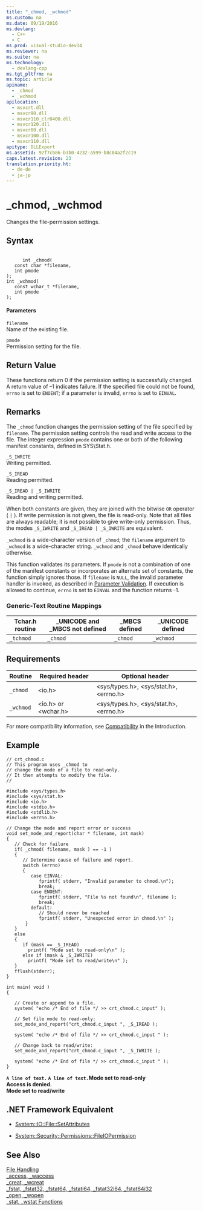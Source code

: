 ```yaml
---
title: "_chmod, _wchmod"
ms.custom: na
ms.date: 09/19/2016
ms.devlang: 
  - C++
  - C
ms.prod: visual-studio-dev14
ms.reviewer: na
ms.suite: na
ms.technology: 
  - devlang-cpp
ms.tgt_pltfrm: na
ms.topic: article
apiname: 
  - _chmod
  - _wchmod
apilocation: 
  - msvcrt.dll
  - msvcr90.dll
  - msvcr110_clr0400.dll
  - msvcr120.dll
  - msvcr80.dll
  - msvcr100.dll
  - msvcr110.dll
apitype: DLLExport
ms.assetid: 92f7cb86-b3b0-4232-a599-b8c04a2f2c19
caps.latest.revision: 23
translation.priority.ht: 
  - de-de
  - ja-jp
---
```

# _chmod, _wchmod
Changes the file-permission settings.  
  
## Syntax  
  
```  
  
      int _chmod(   
   const char *filename,  
   int pmode   
);  
int _wchmod(   
   const wchar_t *filename,  
   int pmode   
);  
```  
  
#### Parameters  
 `filename`  
 Name of the existing file.  
  
 `pmode`  
 Permission setting for the file.  
  
## Return Value  
 These functions return 0 if the permission setting is successfully changed. A return value of –1 indicates failure. If the specified file could not be found, `errno` is set to `ENOENT`; if a parameter is invalid, `errno` is set to `EINVAL`.  
  
## Remarks  
 The `_chmod` function changes the permission setting of the file specified by `filename`*.* The permission setting controls the read and write access to the file. The integer expression `pmode` contains one or both of the following manifest constants, defined in SYS\Stat.h.  
  
 `_S_IWRITE`  
 Writing permitted.  
  
 `_S_IREAD`  
 Reading permitted.  
  
 `_S_IREAD | _S_IWRITE`  
 Reading and writing permitted.  
  
 When both constants are given, they are joined with the bitwise `OR` operator ( `|` ). If write permission is not given, the file is read-only. Note that all files are always readable; it is not possible to give write-only permission. Thus, the modes `_S_IWRITE` and `_S_IREAD | _S_IWRITE` are equivalent.  
  
 `_wchmod` is a wide-character version of `_chmod`; the `filename` argument to `_wchmod` is a wide-character string. `_wchmod` and `_chmod` behave identically otherwise.  
  
 This function validates its parameters. If `pmode` is not a combination of one of the manifest constants or incorporates an alternate set of constants, the function simply ignores those. If `filename` is `NULL`, the invalid parameter handler is invoked, as described in [Parameter Validation](../vs140/Parameter-Validation.md). If execution is allowed to continue, `errno` is set to `EINVAL` and the function returns -1.  
  
### Generic-Text Routine Mappings  
  
|Tchar.h routine|_UNICODE and _MBCS not defined|_MBCS defined|_UNICODE defined|  
|---------------------|--------------------------------------|--------------------|-----------------------|  
|`_tchmod`|`_chmod`|`_chmod`|`_wchmod`|  
  
## Requirements  
  
|Routine|Required header|Optional header|  
|-------------|---------------------|---------------------|  
|`_chmod`|<io.h>|<sys/types.h>, <sys/stat.h>, <errno.h>|  
|`_wchmod`|<io.h> or <wchar.h>|<sys/types.h>, <sys/stat.h>, <errno.h>|  
  
 For more compatibility information, see [Compatibility](../vs140/Compatibility.md) in the Introduction.  
  
## Example  
  
```  
// crt_chmod.c  
// This program uses _chmod to  
// change the mode of a file to read-only.  
// It then attempts to modify the file.  
//  
  
#include <sys/types.h>  
#include <sys/stat.h>  
#include <io.h>  
#include <stdio.h>  
#include <stdlib.h>  
#include <errno.h>  
  
// Change the mode and report error or success   
void set_mode_and_report(char * filename, int mask)  
{  
   // Check for failure   
   if( _chmod( filename, mask ) == -1 )  
   {  
      // Determine cause of failure and report.   
      switch (errno)  
      {  
         case EINVAL:  
            fprintf( stderr, "Invalid parameter to chmod.\n");  
            break;  
         case ENOENT:  
            fprintf( stderr, "File %s not found\n", filename );  
            break;  
         default:  
            // Should never be reached   
            fprintf( stderr, "Unexpected error in chmod.\n" );  
       }  
   }  
   else  
   {  
      if (mask == _S_IREAD)  
        printf( "Mode set to read-only\n" );  
      else if (mask & _S_IWRITE)  
        printf( "Mode set to read/write\n" );  
   }  
   fflush(stderr);  
}  
  
int main( void )  
{   
  
   // Create or append to a file.   
   system( "echo /* End of file */ >> crt_chmod.c_input" );  
  
   // Set file mode to read-only:   
   set_mode_and_report("crt_chmod.c_input ", _S_IREAD );  
  
   system( "echo /* End of file */ >> crt_chmod.c_input " );  
  
   // Change back to read/write:   
   set_mode_and_report("crt_chmod.c_input ", _S_IWRITE );  
  
   system( "echo /* End of file */ >> crt_chmod.c_input " );   
}   
```  
  
  **`A line of text.` `A line of text.`Mode set to read-only**  
**Access is denied.**  
**Mode set to read/write**   
## .NET Framework Equivalent  
  
-   [System::IO::File::SetAttributes](https://msdn.microsoft.com/en-us/library/system.io.file.setattributes.aspx)  
  
-   [System::Security::Permissions::FileIOPermission](https://msdn.microsoft.com/en-us/library/system.security.permissions.fileiopermission.aspx)  
  
## See Also  
 [File Handling](../Topic/File%20Handling.md)   
 [_access, _waccess](../Topic/_access,%20_waccess.md)   
 [_creat, _wcreat](../vs140/_creat--_wcreat.md)   
 [_fstat, _fstat32, _fstat64, _fstati64, _fstat32i64, _fstat64i32](../vs140/_fstat--_fstat32--_fstat64--_fstati64--_fstat32i64--_fstat64i32.md)   
 [_open, _wopen](../Topic/_open,%20_wopen.md)   
 [_stat, _wstat Functions](../vs140/_stat--_stat32--_stat64--_stati64--_stat32i64--_stat64i32--_wstat--_wstat32--_wstat64--_wstati64--_wstat32i64--_wstat64i32.md)